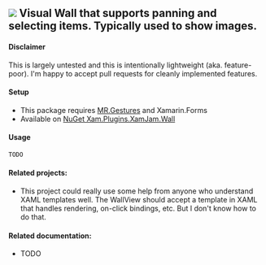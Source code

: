 ## ![](https://github.com/jasonCodesAway/XamJam/blob/master/XamJam.Wall/icon.png) Visual Wall that supports panning and selecting items. Typically used to show images.

#### Disclaimer
This is largely untested and this is intentionally lightweight (aka. feature-poor). I'm happy to accept pull requests for cleanly implemented features.

#### Setup
* This package requires [MR.Gestures](http://www.mrgestures.com/) and Xamarin.Forms
* Available on [NuGet Xam.Plugins.XamJam.Wall](https://www.nuget.org/packages/Xam.Plugins.XamJam.Wall)

#### Usage
```csharp
TODO
```
#### Related projects:
* This project could really use some help from anyone who understand XAML templates well. The WallView should accept a template in XAML that handles rendering, on-click bindings, etc. But I don't know how to do that.

#### Related documentation:
* TODO
